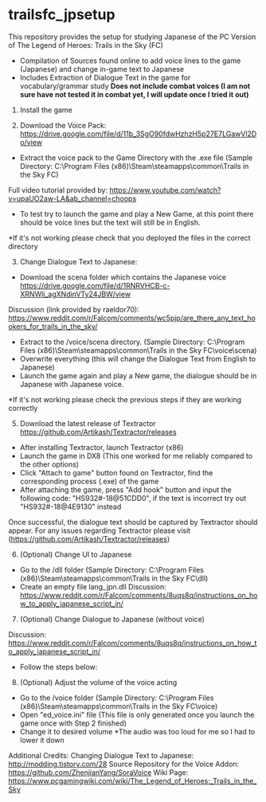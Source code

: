 # trailsfc_jpsetup
This repository provides the setup for studying Japanese of the PC Version of The Legend of Heroes: Trails in the Sky (FC)
- Compilation of Sources found online to add voice lines to the game (Japanese) and change in-game text to Japanese
- Includes Extraction of Dialogue Text in the game for vocabulary/grammar study
**Does not include combat voices (I am not sure have not tested it in combat yet, I will update once I tried it out)**
1. Install the game

2. Download the Voice Pack:
https://drive.google.com/file/d/11b_3SgO90fdwHzhzH5p27E7LGawVl2Do/view

- Extract the voice pack to the Game Directory with the .exe file (Sample Directory: C:\Program Files (x86)\Steam\steamapps\common\Trails in the Sky FC)

Full video tutorial provided by: https://www.youtube.com/watch?v=upaUO2aw-LA&ab_channel=choops

- To test try to launch the game and play a New Game, at this point there should be voice lines but the text will still be in English.

*If it's not working please check that you deployed the files in the correct directory

3. Change Dialogue Text to Japanese:
- Download the scena folder which contains the Japanese voice
https://drive.google.com/file/d/1RNRVHCB-c-XRNWli_agXNdinVTy24JBW/view

Discussion (link provided by raeldor70): https://www.reddit.com/r/Falcom/comments/wc5pjp/are_there_any_text_hookers_for_trails_in_the_sky/

- Extract to the /voice/scena directory. (Sample Directory: C:\Program Files (x86)\Steam\steamapps\common\Trails in the Sky FC\voice\scena)
- Overwrite everything (this will change the Dialogue Text from English to Japanese)
- Launch the game again and play a New game, the dialogue should be in Japanese with Japanese voice.

*If it's not working please check the previous steps if they are working correctly

5. Download the latest release of Textractor
https://github.com/Artikash/Textractor/releases
- After installing Textractor, launch Textractor (x86)
- Launch the game in DX8 (This one worked for me reliably compared to the other options)
- Click "Attach to game" button found on Textractor, find the corresponding process (.exe) of the game
- After attaching the game, press "Add hook" button and input the following code:
"HS932#-18@51CDD0", if the text is incorrect try out "HS932#-18@4E9130" instead

Once successful, the dialogue text should be captured by Textractor should appear. For any issues regarding Textractor please visit (https://github.com/Artikash/Textractor/releases)

6. (Optional) Change UI to Japanese
- Go to the /dll folder (Sample Directory: C:\Program Files (x86)\Steam\steamapps\common\Trails in the Sky FC\dll)
- Create an empty file lang_jpn.dll
Discussion: https://www.reddit.com/r/Falcom/comments/8uqs8q/instructions_on_how_to_apply_japanese_script_in/
7. (Optional) Change Dialogue to Japanese (without voice)
  
Discussion: https://www.reddit.com/r/Falcom/comments/8uqs8q/instructions_on_how_to_apply_japanese_script_in/
- Follow the steps below:
8. (Optional) Adjust the volume of the voice acting
- Go to the /voice folder (Sample Directory: C:\Program Files (x86)\Steam\steamapps\common\Trails in the Sky FC\voice)
- Open "ed_voice.ini" file (This file is only generated once you launch the game once with Step 2 finished)
- Change it to desired volume
*The audio was too loud for me so I had to lower it down


Additional Credits:
Changing Dialogue Text to Japanese: http://modding.tistory.com/28
Source Repository for the Voice Addon: https://github.com/ZhenjianYang/SoraVoice
Wiki Page: https://www.pcgamingwiki.com/wiki/The_Legend_of_Heroes:_Trails_in_the_Sky
